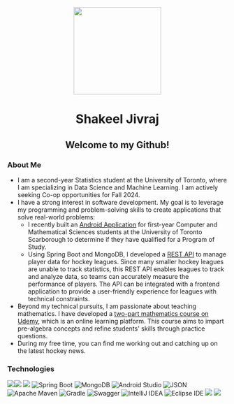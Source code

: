 <div id="header" align="center">
  <img src="https://media.giphy.com/media/06vbLCWUQcDKGFVjPt/giphy.gif" width="200"/>
</div>

<h1 align = "center">Shakeel Jivraj</h1>

<h2 align = "center">Welcome to my Github! </h2>

### About Me ###
- I am a second-year Statistics student at the University of Toronto, where I am specializing in Data Science and Machine Learning. I am actively seeking Co-op opportunities for Fall 2024.
- I have a strong interest in software development. My goal is to leverage my programming and problem-solving skills to create applications that solve real-world problems:
  - I recently built an <a href="https://github.com/Shak789/DecisionMate" target="_blank">Android Application</a> for first-year Computer and Mathematical Sciences students at the University of Toronto Scarborough to determine if they have qualified for a Program of Study.
  - Using Spring Boot and MongoDB, I developed a <a href="https://github.com/Shak789/HockeyBackend" target="_blank">REST API</a> to manage player data for hockey leagues. Since many smaller hockey leagues are unable to track statistics, this REST API enables leagues to track and analyze data, so teams can accurately measure the performance of players. The API can be integrated with a frontend application to provide a user-friendly experience for leagues with technical constraints.
- Beyond my technical pursuits, I am passionate about teaching mathematics. I have developed a <a href="https://www.udemy.com/user/shakeel-jivraj/" target="_blank">two-part mathematics course on Udemy</a>, which is an online learning platform. This course aims to impart pre-algebra concepts and refine students' skills through practice questions.
- During my free time, you can find me working out and catching up on the latest hockey news.

### Technologies ###
 <img src="https://img.shields.io/badge/Python-FFD43B?style=for-the-badge&logo=python&logoColor=blue" /><img src="https://img.shields.io/badge/C-00599C?style=for-the-badge&logo=c&logoColor=white" />  <img src="https://img.shields.io/badge/java-%23ED8B00.svg?style=for-the-badge&logo=openjdk&logoColor=white" />  ![Spring Boot](https://img.shields.io/static/v1?style=for-the-badge&message=Spring+Boot&color=6DB33F&logo=Spring+Boot&logoColor=FFFFFF&label=) ![MongoDB](https://img.shields.io/static/v1?style=for-the-badge&message=MongoDB&color=47A248&logo=MongoDB&logoColor=FFFFFF&label=) ![Android Studio](https://img.shields.io/static/v1?style=for-the-badge&message=Android+Studio&color=222222&logo=Android+Studio&logoColor=3DDC84&label=) ![JSON](https://img.shields.io/static/v1?style=for-the-badge&message=JSON&color=000000&logo=JSON&logoColor=FFFFFF&label=) ![Apache Maven](https://img.shields.io/static/v1?style=for-the-badge&message=Apache+Maven&color=C71A36&logo=Apache+Maven&logoColor=FFFFFF&label=) ![Gradle](https://img.shields.io/static/v1?style=for-the-badge&message=Gradle&color=02303A&logo=Gradle&logoColor=FFFFFF&label=) ![Swagger](https://img.shields.io/static/v1?style=for-the-badge&message=Swagger&color=222222&logo=Swagger&logoColor=85EA2D&label=) ![IntelliJ IDEA](https://img.shields.io/static/v1?style=for-the-badge&message=IntelliJ+IDEA&color=000000&logo=IntelliJ+IDEA&logoColor=FFFFFF&label=) ![Eclipse IDE](https://img.shields.io/static/v1?style=for-the-badge&message=Eclipse+IDE&color=2C2255&logo=Eclipse+IDE&logoColor=FFFFFF&label=)  <img src="https://img.shields.io/badge/GIT-E44C30?style=for-the-badge&logo=git&logoColor=white" /> <img src="https://img.shields.io/badge/jira-%230A0FFF.svg?style=for-the-badge&logo=jira&logoColor=white" /> 


</div>
